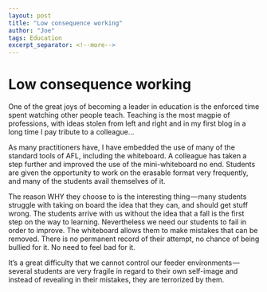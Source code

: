 ```yaml
---
layout: post
title: "Low consequence working"
author: "Joe"
tags: Education
excerpt_separator: <!--more-->
---
```


# Low consequence working
One of the great joys of becoming a leader in education is the enforced time spent watching other people teach. Teaching is the most magpie of professions, with ideas stolen from left and right and in my first blog in a long time I pay tribute to a colleague...<!--more-->

As many practitioners have, I have embedded the use of many of the standard tools of AFL, including the whiteboard. A colleague has taken a step further and improved the use of the mini-whiteboard no end. Students are given the opportunity to work on the erasable format very frequently, and many of the students avail themselves of it.

The reason WHY they choose to is the interesting thing — many students struggle with taking on board the idea that they can, and should get stuff wrong. The students arrive with us without the idea that a fall is the first step on the way to learning. Nevertheless we need our students to fail in order to improve. The whiteboard allows them to make mistakes that can be removed. There is no permanent record of their attempt, no chance of being bullied for it. No need to feel bad for it.

It’s a great difficulty that we cannot control our feeder environments — several students are very fragile in regard to their own self-image and instead of revealing in their mistakes, they are terrorized by them.